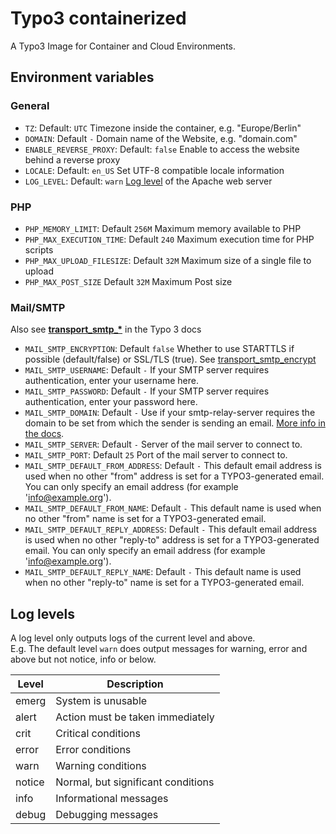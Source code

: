 # Typo3 containerized

A Typo3 Image for Container and Cloud Environments.

## Environment variables

### General

- `TZ`: Default: `UTC` Timezone inside the container, e.g. "Europe/Berlin"
- `DOMAIN`: Default `-` Domain name of the Website, e.g. "domain.com"
- `ENABLE_REVERSE_PROXY`: Default: `false` Enable to access the website behind a reverse proxy
- `LOCALE`: Default: `en_US` Set UTF-8 compatible locale information
- `LOG_LEVEL`: Default: `warn` [Log level](#log-levels) of the Apache web server

### PHP

- `PHP_MEMORY_LIMIT`: Default `256M` Maximum memory available to PHP
- `PHP_MAX_EXECUTION_TIME`: Default `240` Maximum execution time for PHP scripts
- `PHP_MAX_UPLOAD_FILESIZE`: Default `32M` Maximum size of a single file to upload
- `PHP_MAX_POST_SIZE` Default `32M` Maximum Post size

### Mail/SMTP

Also see **[transport_smtp_*](https://docs.typo3.org/m/typo3/reference-coreapi/main/en-us/Configuration/Typo3ConfVars/MAIL.html#confval-globals-typo3-conf-vars-mail-transport-smtp)** in the Typo 3 docs

- `MAIL_SMTP_ENCRYPTION`: Default `false` Whether to use STARTTLS if possible (default/false) or SSL/TLS (true).
  See [transport_smtp_encrypt](https://docs.typo3.org/m/typo3/reference-coreapi/main/en-us/Configuration/Typo3ConfVars/MAIL.html#confval-globals-typo3-conf-vars-mail-transport-smtp-encrypt)
- `MAIL_SMTP_USERNAME`: Default `-` If your SMTP server requires authentication, enter your username here.
- `MAIL_SMTP_PASSWORD`: Default `-` If your SMTP server requires authentication, enter your password here.
- `MAIL_SMTP_DOMAIN`: Default `-` Use if your smtp-relay-server requires the domain to be set from which the sender is
  sending an
  email. [More info in the docs](https://docs.typo3.org/m/typo3/reference-coreapi/main/en-us/Configuration/Typo3ConfVars/MAIL.html#confval-globals-typo3-conf-vars-mail-transport-smtp-domain).
- `MAIL_SMTP_SERVER`: Default `-` Server of the mail server to connect to.
- `MAIL_SMTP_PORT`: Default `25` Port of the mail server to connect to.
- `MAIL_SMTP_DEFAULT_FROM_ADDRESS`: Default `-` This default email address is used when no other "from" address is set
  for a TYPO3-generated email. You can only specify an email address (for example 'info@example.org').
- `MAIL_SMTP_DEFAULT_FROM_NAME`: Default `-` This default name is used when no other "from" name is set for a
  TYPO3-generated email.
- `MAIL_SMTP_DEFAULT_REPLY_ADDRESS`: Default `-` This default email address is used when no other "reply-to" address is
  set for a TYPO3-generated email. You can only specify an email address (for example 'info@example.org').
- `MAIL_SMTP_DEFAULT_REPLY_NAME`: Default `-` This default name is used when no other "reply-to" name is set for a
  TYPO3-generated email.

## Log levels

A log level only outputs logs of the current level and above.  
E.g. The default level `warn` does output messages for warning, error and above but not notice, info or below.

| Level  | Description                        |
|--------|------------------------------------|
| emerg  | System is unusable                 |
| alert  | Action must be taken immediately   |
| crit   | Critical conditions                |
| error  | Error conditions                   |
| warn   | Warning conditions                 |
| notice | Normal, but significant conditions |
| info   | Informational messages             |
| debug  | Debugging messages                 |
